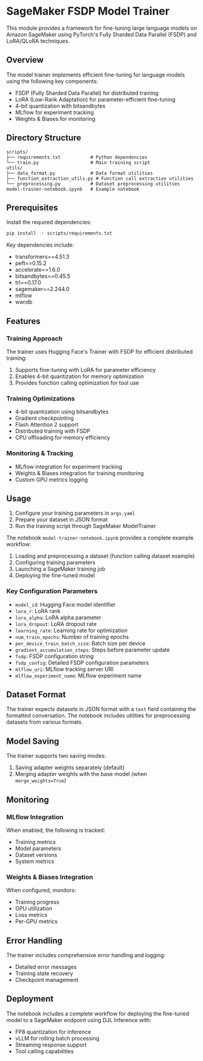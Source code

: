 # SageMaker FSDP Model Trainer

This module provides a framework for fine-tuning large language models on Amazon SageMaker using PyTorch's Fully Sharded Data Parallel (FSDP) and LoRA/QLoRA techniques.

## Overview

The model trainer implements efficient fine-tuning for language models using the following key components:

- FSDP (Fully Sharded Data Parallel) for distributed training
- LoRA (Low-Rank Adaptation) for parameter-efficient fine-tuning
- 4-bit quantization with bitsandbytes
- MLflow for experiment tracking
- Weights & Biases for monitoring

## Directory Structure

```
scripts/
├── requirements.txt           # Python dependencies
└── train.py                   # Main training script
utils/
├── data_format.py             # Data format utilities
├── function_extraction_utils.py # Function call extraction utilities
└── preprocessing.py           # Dataset preprocessing utilities
model-trainer-notebook.ipynb   # Example notebook
```

## Prerequisites

Install the required dependencies:

```bash
pip install -r scripts/requirements.txt
```

Key dependencies include:

- transformers==4.51.3
- peft==0.15.2
- accelerate==1.6.0
- bitsandbytes==0.45.5
- trl==0.17.0
- sagemaker==2.244.0
- mlflow
- wandb

## Features

### Training Approach

The trainer uses Hugging Face's Trainer with FSDP for efficient distributed training:

1. Supports fine-tuning with LoRA for parameter efficiency
2. Enables 4-bit quantization for memory optimization
3. Provides function calling optimization for tool use

### Training Optimizations

- 4-bit quantization using bitsandbytes
- Gradient checkpointing
- Flash Attention 2 support
- Distributed training with FSDP
- CPU offloading for memory efficiency

### Monitoring & Tracking

- MLflow integration for experiment tracking
- Weights & Biases integration for training monitoring
- Custom GPU metrics logging

## Usage

1. Configure your training parameters in `args.yaml`
2. Prepare your dataset in JSON format
3. Run the training script through SageMaker ModelTrainer

The notebook `model-trainer-notebook.ipynb` provides a complete example workflow:

1. Loading and preprocessing a dataset (function calling dataset example)
2. Configuring training parameters
3. Launching a SageMaker training job
4. Deploying the fine-tuned model

### Key Configuration Parameters

- `model_id`: Hugging Face model identifier
- `lora_r`: LoRA rank
- `lora_alpha`: LoRA alpha parameter
- `lora_dropout`: LoRA dropout rate
- `learning_rate`: Learning rate for optimization
- `num_train_epochs`: Number of training epochs
- `per_device_train_batch_size`: Batch size per device
- `gradient_accumulation_steps`: Steps before parameter update
- `fsdp`: FSDP configuration string
- `fsdp_config`: Detailed FSDP configuration parameters
- `mlflow_uri`: MLflow tracking server URI
- `mlflow_experiment_name`: MLflow experiment name

## Dataset Format

The trainer expects datasets in JSON format with a `text` field containing the formatted conversation. The notebook includes utilities for preprocessing datasets from various formats.

## Model Saving

The trainer supports two saving modes:

1. Saving adapter weights separately (default)
2. Merging adapter weights with the base model (when `merge_weights=True`)

## Monitoring

### MLflow Integration

When enabled, the following is tracked:

- Training metrics
- Model parameters
- Dataset versions
- System metrics

### Weights & Biases Integration

When configured, monitors:

- Training progress
- GPU utilization
- Loss metrics
- Per-GPU metrics

## Error Handling

The trainer includes comprehensive error handling and logging:

- Detailed error messages
- Training state recovery
- Checkpoint management

## Deployment

The notebook includes a complete workflow for deploying the fine-tuned model to a SageMaker endpoint using DJL Inference with:

- FP8 quantization for inference
- vLLM for rolling batch processing
- Streaming response support
- Tool calling capabilities
